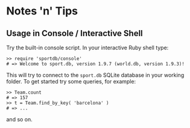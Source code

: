 # Notes 'n' Tips


## Usage in Console / Interactive Shell


Try the built-in console script. In your interactive Ruby shell type:

    >> require 'sportdb/console'
    # => Welcome to sport.db, version 1.9.7 (world.db, version 1.9.3)!

This will try to connect to the `sport.db` SQLite database in your working folder.
To get started try some queries, for example:

    >> Team.count
    # => 157
    >> t = Team.find_by_key( 'barcelona' )
    # => ...

and so on.

